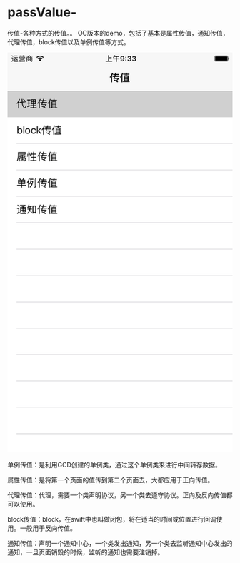 # passValue-
传值-各种方式的传值。。
OC版本的demo，包括了基本是属性传值，通知传值，代理传值，block传值以及单例传值等方式。

![传值方式](https://github.com/WJGouzi/passValue-/raw/master/传值方式.png)

单例传值：是利用GCD创建的单例类，通过这个单例类来进行中间转存数据。

属性传值：是将第一个页面的值传到第二个页面去，大都应用于正向传值。

代理传值：代理，需要一个类声明协议，另一个类去遵守协议。正向及反向传值都可以使用。

block传值：block，在swift中也叫做闭包，将在适当的时间或位置进行回调使用。一般用于反向传值。

通知传值：声明一个通知中心，一个类发出通知，另一个类去监听通知中心发出的通知，一旦页面销毁的时候，监听的通知也需要注销掉。
